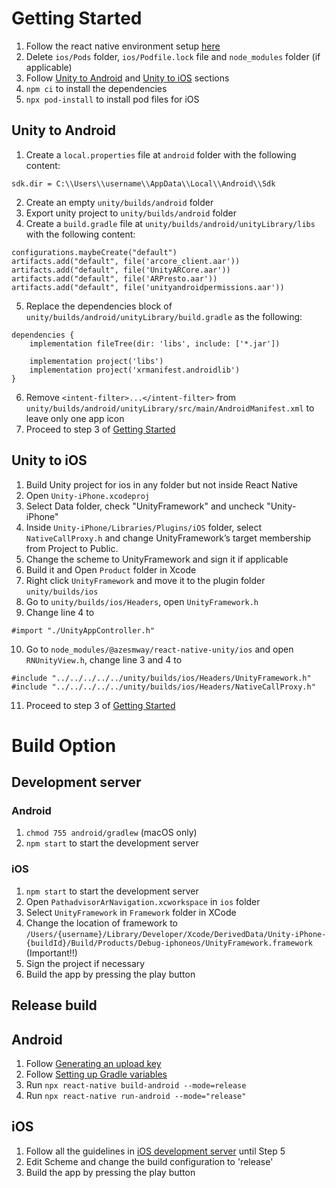 # Getting Started
1. Follow the react native environment setup [here](https://reactnative.dev/docs/environment-setup)
1. Delete `ios/Pods` folder, `ios/Podfile.lock` file and `node_modules` folder (if applicable)
2. Follow [Unity to Android](#unity-to-android) and [Unity to iOS](#unity-to-ios) sections
3. `npm ci` to install the dependencies
4. `npx pod-install` to install pod files for iOS

## Unity to Android
1. Create a `local.properties` file at `android` folder with the following content:
```
sdk.dir = C:\\Users\\username\\AppData\\Local\\Android\\Sdk
```
2. Create an empty `unity/builds/android` folder
3. Export unity project to `unity/builds/android` folder
4. Create a `build.gradle` file at `unity/builds/android/unityLibrary/libs` with the following content:
```
configurations.maybeCreate("default")
artifacts.add("default", file('arcore_client.aar'))
artifacts.add("default", file('UnityARCore.aar'))
artifacts.add("default", file('ARPresto.aar'))
artifacts.add("default", file('unityandroidpermissions.aar'))
```
5. Replace the dependencies block of `unity/builds/android/unityLibrary/build.gradle` as the following:
```
dependencies {
    implementation fileTree(dir: 'libs', include: ['*.jar'])

    implementation project('libs')
    implementation project('xrmanifest.androidlib') 
}
```
6. Remove `<intent-filter>...</intent-filter>` from `unity/builds/android/unityLibrary/src/main/AndroidManifest.xml` to leave only one app icon
7. Proceed to step 3 of [Getting Started](#getting-started)

## Unity to iOS
1. Build Unity project for ios in any folder but not inside React Native
2. Open `Unity-iPhone.xcodeproj`
3. Select Data folder, check "UnityFramework" and uncheck "Unity-iPhone"
4. Inside `Unity-iPhone/Libraries/Plugins/iOS` folder, select `NativeCallProxy.h` and change UnityFramework’s target membership from Project to Public.
5. Change the scheme to UnityFramework and sign it if applicable
6. Build it and Open `Product` folder in Xcode
7. Right click `UnityFramework` and move it to the plugin folder `unity/builds/ios`
8. Go to `unity/builds/ios/Headers`, open `UnityFramework.h`
9. Change line 4 to 
```
#import "./UnityAppController.h"
```
10. Go to `node_modules/@azesmway/react-native-unity/ios` and open `RNUnityView.h`, change line 3 and 4 to
```
#include "../../../../../unity/builds/ios/Headers/UnityFramework.h"
#include "../../../../../unity/builds/ios/Headers/NativeCallProxy.h"
```
11. Proceed to step 3 of [Getting Started](#getting-started)

# Build Option
## Development server
### Android
1. `chmod 755 android/gradlew` (macOS only)
2. `npm start` to start the development server

### iOS
1. `npm start` to start the development server
2. Open `PathadvisorArNavigation.xcworkspace` in `ios` folder
3. Select `UnityFramework` in `Framework` folder in XCode
4. Change the location of framework to `/Users/{username}/Library/Developer/Xcode/DerivedData/Unity-iPhone-{buildId}/Build/Products/Debug-iphoneos/UnityFramework.framework` (Important!!)
5. Sign the project if necessary
6. Build the app by pressing the play button

## Release build
## Android
1. Follow [Generating an upload key](https://reactnative.dev/docs/signed-apk-android?package-manager=npm#setting-up-gradle-variables)
2. Follow [Setting up Gradle variables](https://reactnative.dev/docs/signed-apk-android?package-manager=npm#setting-up-gradle-variables)
3. Run `npx react-native build-android --mode=release`
4. Run `npx react-native run-android --mode="release"`

## iOS
1. Follow all the guidelines in [iOS development server](#ios) until Step 5
2. Edit Scheme and change the build configuration to 'release'
3. Build the app by pressing the play button
